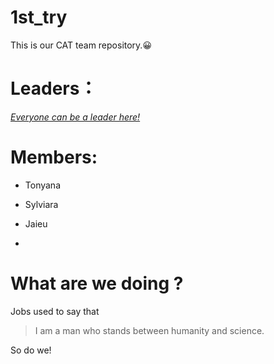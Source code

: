 # 1st_try
This is our CAT team repository.😀

**Leaders：**
=============

<u>_Everyone can be a leader here!_</u>

**Members:**
============

+ Tonyana

+ Sylviara

+ Jaieu

+ [^~~Jerya~~]:He gets Cold recently!

**What are we doing ?**
=======================
Jobs used to say that

>I am a man who stands between humanity and science.

So do we!

